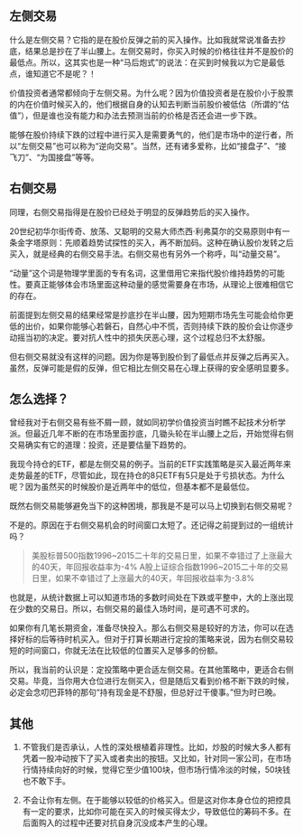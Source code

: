 ## 左侧交易

什么是左侧交易？它指的是在股价反弹之前的买入操作。比如我就常说准备去抄底，结果总是抄在了半山腰上。左侧交易时，你买入时候的价格往往并不是股价的最低点。所以，这其实也是一种“马后炮式”的说法：在买到时候我以为它是最低点，谁知道它不是呢？！

价值投资者通常都倾向于左侧交易。为什么呢？因为价值投资者是在股价小于股票的内在价值时候买入的，他们根据自身的认知去判断当前股价被低估（所谓的“估值”），但是谁也没有能力和办法去预测当前的价格是否还会进一步下跌。

能够在股价持续下跌的过程中进行买入是需要勇气的，他们是市场中的逆行者，所以“左侧交易”也可以称为“逆向交易”。当然，还有诸多爱称，比如“接盘子”、“接飞刀”、“为国接盘”等等。


## 右侧交易

同理，右侧交易指得是在股价已经处于明显的反弹趋势后的买入操作。

20世纪初华尔街传奇、放荡、又聪明的交易大师杰西·利弗莫尔的交易原则中有一条金字塔原则：先顺着趋势试探性的买入，再不断加码。这种在确认股价发转之后买入，就是经典的右侧交易手法。右侧交易也有另外一个称呼，叫“动量交易”。

“动量”这个词是物理学里面的专有名词，这里借用它来指代股价维持趋势的可能性。要真正能够体会市场里面这种动量的感觉需要身在市场，从理论上很难相信它的存在。

前面提到左侧交易的结果经常是抄底抄在半山腰，因为短期市场先生可能会给你更低的出价，如果你能够心若磐石，自然心中不慌，否则持续下跌的股价会让你逐步动摇当初的决定。要对抗人性中的损失厌恶心理，这个过程总归不太舒服。

但右侧交易就没有这样的问题。因为你是等到股价到了最低点并反弹之后再买入。虽然，反弹可能是假的反弹，但它相比左侧交易在心理上获得的安全感明显要多。


## 怎么选择？

曾经我对于右侧交易有些不屑一顾，就如同初学价值投资当时瞧不起技术分析学派。但最近几年不断的在市场里面抄底，几锄头轮在半山腰上之后，开始觉得右侧交易确实有它的道理：投资，还是要估量下趋势的。

我现今持仓的ETF，都是左侧交易的例子。当前的ETF实践策略是买入最近两年来走势最差的ETF，尽管如此，现在持仓的8只ETF有5只是处于亏损状态。为什么呢？因为虽然买的时候股价是近两年中的低位，但基本都不是最低位。

既然右侧交易能够避免当下的这种困境，那我是不是可以马上切换到右侧交易呢？

不是的。原因在于右侧交易机会的时间窗口太短了。还记得之前提到过的一组统计吗？

> 美股标普500指数1996~2015二十年的交易日里，如果不幸错过了上涨最大的40天，年回报收益率为-4%
> A股上证综合指数1996~2015二十年的交易日里，如果不幸错过了上涨最大的40天，年回报收益率为-3.8%

也就是，从统计数据上可以知道市场的多数时间处在下跌或平整中，大的上涨出现在少数的交易日。所以，右侧交易的最佳入场时间，是可遇不可求的。

如果你有几笔长期资金，准备尽快投入。那么右侧交易是较好的方法，你可以在选择好标的后等待时机买入。但对于打算长期进行定投的策略来说，因为右侧交易较短的时间窗口，你就无法在比较低的位置买入足够多的份额。

所以，我当前的认识是：定投策略中更合适左侧交易。在其他策略中，更适合右侧交易。毕竟，当你用大仓位进行左侧买入，但是随后又看到价格不断下跌的时候，必定会念叨巴菲特的那句“持有现金是不舒服，但总好过干傻事。”但为时已晚。


## 其他

1. 不管我们是否承认，人性的深处根植着非理性。比如，炒股的时候大多人都有凭着一股冲动按下了买入或者卖出的按钮。又比如，针对同一家公司，在市场行情持续向好的时候，觉得它至少值100块，但市场行情冷淡的时候，50块钱也不敢下手。

2. 不会让你有左侧。在于能够以较低的价格买入。但是这对你本身仓位的把控具有一定的要求，比如你可能在买入的时候买得太少，导致低位的筹码不多。在后面购入的过程中还要对抗自身沉没成本产生的心理。
